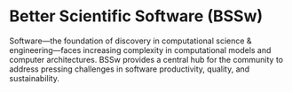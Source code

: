 # Better Scientific Software (BSSw)

Software—the foundation of discovery in computational science & engineering—faces increasing complexity in computational models and computer architectures. BSSw provides a central hub for the community to address pressing challenges in software productivity, quality, and sustainability.


<!---
Slide1 Left: blog_posts/data-driven-software-sustainability
Slide1 Right: blog_posts/making-open-source-research-software-visible-a-path-to-better-sustainability
Slide2 Left: events/webinar-tools-and-techniques-for-floating-point-analysis
Slide2 Right: events/testing-research-software-survey
Slide3 Left: blog_posts/flash5-refactoring-and-psip
Slide3 Right: images/raw/master/Blog_0819_Dataviz.png
Slide4 Left: blog_posts/building-community-through-software-policies
Slide4 Right: images/raw/master/Blog_0819_xSDK_blueV3_sm.png
--->


<!---
LCM: Saving for use again later
SlideX Right: events/best-practices-for-hpc-software-developers-webinar-series

SlideX Left: events/webinar-tools-and-techniques-for-floating-point-analysis
SlideX Right: events/testing-research-software-survey
--->

<!---
[Site Overview](SiteOverview.md)

[Communities Overview](CommunitiesOverview.md)

[Intro to CSE](IntroToCse.md)

[Intro to HPC](IntroToHpc.md)

--->
